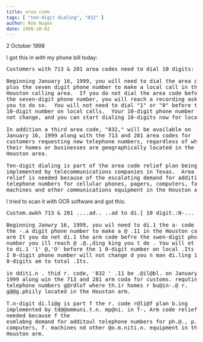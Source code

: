 ```yaml
---
title: area code
tags: [ "ten-digit dialing", "832" ]
author: Rob Nugen
date: 1998-10-02
---
```


<p class=date>2 October 1998</p>

<p>I got this in with my phone bill today:

<pre>
Customers with 713 & 281 area codes need to dial 10 digits:  New area code coming.

Beginning January 16, 1999, you will need to dial the area code
plus the seven digit phone number to make a local call in the
Houston calling area.  If you do not dial the area code before
the seven-digit phone number, you will reach a recording asking
you to do so.  You will not need to dial "1" or "0" before the
10-digit number on local calls.  Your 10-digit phone number will
not change, and you can start dialing 10-digits now for local calls.

In addition a third area code, "832," will be available on
January 16, 1999 along with the 713 and 281 area codes for
customers requesting new telephone numbers, regardless of where
their homes or businesses are geographically located in the
Houston area.

Ten-digit dialing is part of the area code relief plan being
implemented by telecommunications companies in Texas.  Area code
relief is needed because of the escalating demand for additional
telephone numbers for cellular phones, pagers, computers, fax
machines and other communications equipment in the Houston area.
</pre>

<p>I tried to scan it with OCR software and got this:

<pre>
Custem.awkh 713 & 281 ....ad.. ..ad to di.[ 10 digit.:N-... code coming.

Beginning Janwry 16, 1999, you wil need to di.1 the a- code plus
the -.a digit phone number to make a @ .11 in the Houston cailing 
arm It you do net di.1 the arm code befre the swen-digit phone
number you ill reach @ .@.,ding king you t de . You will et need
to di.1 '1' @,'O' before the 1 0-digit number on local .Its Your
I 0-digit phone number will not change d you n man di.ling 1
0-digits am to total .Its.

in dditi.n . thid r. code, '832 ' .11 be .@il@bl. on January 16,
1999 along win the 713 and 281 arm coda for customs. requting new 
telephone numbers g@rdlof where th.ir homes r bu@in-.@ r. 
g@@g.phiily located in the Houston arm.

T.n-digit di.li@g is part f the r. code r@li@f plan b.ing
implemented by td@@ommuni.t.n. mp@ni. in T-, Arm code relief is
needed because f the
esmlabng demand for additoul telephone numbers for ph.@., p.g.@,
computers, f. machines nd other @o.m.niti.n. equipment in the
Houston arm.
</pre>

<p>
